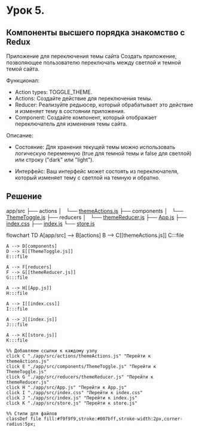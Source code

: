 # Урок 5. 

## Компоненты высшего порядка знакомство с Redux

Приложение для переключения темы сайта
Создать приложение, позволяющее пользователю переключать между светлой и темной темой сайта.

Функционал:

- Action types: TOGGLE_THEME.
- Actions: Создайте действие для переключения темы.
- Reducer: Реализуйте редьюсер, который обрабатывает это действие и изменяет тему в состоянии приложения.
- Component: Создайте компонент, который отображает переключатель для изменения темы сайта.


Описание:

- Состояние: Для хранения текущей темы можно использовать логическую переменную (true для темной темы и false для светлой) или строку ("dark" или "light").

- Интерфейс: Ваш интерфейс может состоять из переключателя, который изменяет тему с светлой на темную и обратно.

## Решение

app/src
├── actions
│   └── [themeActions.js](./app/src/actions/themeActions.js)
├── components
│   └── [ThemeToggle.js](./app/src/components/ThemeToggle.js)
├── reducers
│   └── [themeReducer.js](./app/src/reducers/themeReducer.js)
├── [App.js](./app/src/App.js)
├── [index.css](./app/src/index.css)
├── [index.js](./app/src/index.js)
└── [store.js](./app/src/store.js)


flowchart TD
    A[app/src] --> B[actions]
    B --> C[[themeActions.js]]
    C:::file

    A --> D[components]
    D --> E[[ThemeToggle.js]]
    E:::file

    A --> F[reducers]
    F --> G[[themeReducer.js]]
    G:::file

    A --> H[[App.js]]
    H:::file

    A --> I[[index.css]]
    I:::file

    A --> J[[index.js]]
    J:::file

    A --> K[[store.js]]
    K:::file

    %% Добавляем ссылки к каждому узлу
    click C "./app/src/actions/themeActions.js" "Перейти к themeActions.js"
    click E "./app/src/components/ThemeToggle.js" "Перейти к ThemeToggle.js"
    click G "./app/src/reducers/themeReducer.js" "Перейти к themeReducer.js"
    click H "./app/src/App.js" "Перейти к App.js"
    click I "./app/src/index.css" "Перейти к index.css"
    click J "./app/src/index.js" "Перейти к index.js"
    click K "./app/src/store.js" "Перейти к store.js"

    %% Стили для файлов
    classDef file fill:#f9f9f9,stroke:#007bff,stroke-width:2px,corner-radius:5px;
